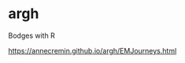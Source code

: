 # argh
Bodges with R

<p><a href="https://annecremin.github.io/argh/EMJourneys.html">https://annecremin.github.io/argh/EMJourneys.html</a></p>
